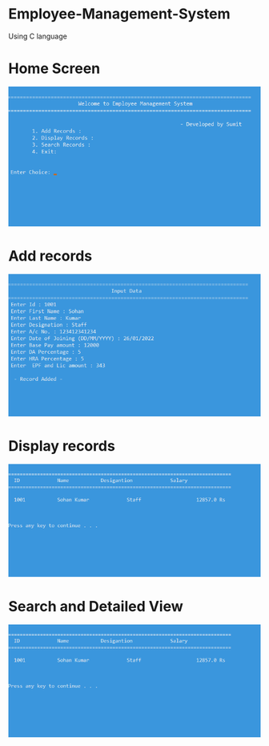 # Employee-Management-System
Using C language

# Home Screen
<img src="EMS_1.png"/>

# Add records
<img src="EMS_2.png"/>

# Display records
<img src="EMS_3.png"/>

# Search and Detailed View
<img src="EMS_3.png"/>
